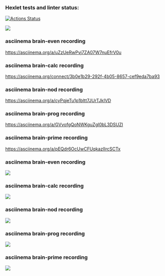 ### Hexlet tests and linter status:
[![Actions Status](https://github.com/Ustizkii/python-project-49/actions/workflows/hexlet-check.yml/badge.svg)](https://github.com/Ustizkii/python-project-49/actions)

<a href="https://codeclimate.com/github/Ustizkii/python-project-49/maintainability"><img src="https://api.codeclimate.com/v1/badges/227304f77fc67dc0c265/maintainability" /></a>

### asciinema brain-even recording
https://asciinema.org/a/uZzUeRwPvj7ZA07W7nuEfrV0u

### asciinema brain-calc recording
https://asciinema.org/connect/3b0e1b29-292f-4b05-8657-cef9eda7ba93

### asciinema brain-nod recording
https://asciinema.org/a/cyPqjeTu1p1bltt7JUrTJkIVD

### asciinema brain-prog recording
https://asciinema.org/a/GVvofgQoNWKguZgl0bL3DSUZI

### asciinema brain-prime recording
https://asciinema.org/a/pEQdr6OcUwCFUqkazIIrcSCTx

### asciinema brain-even recording
<a href="https://asciinema.org/a/uZzUeRwPvj7ZA07W7nuEfrV0u" target="_blank"><img src="https://asciinema.org/a/uZzUeRwPvj7ZA07W7nuEfrV0u.svg" /></a>

### asciinema brain-calc recording
<a href="https://asciinema.org/connect/3b0e1b29-292f-4b05-8657-cef9eda7ba93" target="_blank"><img src="https://asciinema.org/connect/3b0e1b29-292f-4b05-8657-cef9eda7ba93.svg" /></a>

### asciinema brain-nod recording
<a href="https://asciinema.org/a/cyPqjeTu1p1bltt7JUrTJkIVD" target="_blank"><img src="https://asciinema.org/a/cyPqjeTu1p1bltt7JUrTJkIVD.svg" /></a>

### asciinema brain-prog recording
<a href="https://asciinema.org/a/GVvofgQoNWKguZgl0bL3DSUZI" target="_blank"><img src="https://asciinema.org/a/GVvofgQoNWKguZgl0bL3DSUZI.svg" /></a>

### asciinema brain-prime recording
<a href="https://asciinema.org/a/pEQdr6OcUwCFUqkazIIrcSCTx" target="_blank"><img src="https://asciinema.org/a/pEQdr6OcUwCFUqkazIIrcSCTx.svg" /></a>